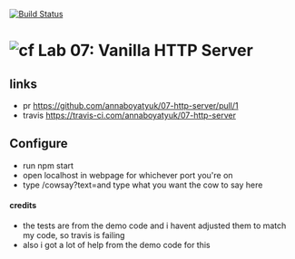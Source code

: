 [![Build Status](https://travis-ci.com/annaboyatyuk/07-http-server.svg?branch=master)](https://travis-ci.com/annaboyatyuk/07-http-server)


![cf](https://i.imgur.com/7v5ASc8.png) Lab 07: Vanilla HTTP Server
======



## links

- pr https://github.com/annaboyatyuk/07-http-server/pull/1
- travis https://travis-ci.com/annaboyatyuk/07-http-server

## Configure

- run npm start
- open localhost in webpage for whichever port you're on
- type /cowsay?text=and type what you want the cow to say here

#### credits 

- the tests are from the demo code and i havent adjusted them to match my code, so travis is failing
- also i got a lot of help from the demo code for this